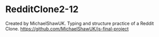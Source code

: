 # RedditClone2-12
Created by MichaelShawUK. Typing and structure practice of a Reddit Clone. https://github.com/MichaelShawUK/js-final-project
